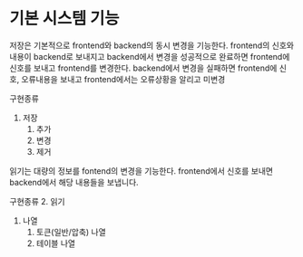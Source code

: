 # 기본 시스템 기능

저장은 기본적으로 frontend와 backend의 동시 변경을 기능한다.
frontend의 신호와 내용이 backend로 보내지고
backend에서 변경을 성공적으로 완료하면 frontend에 신호를 보내고
    frontend를 변경한다.
backend에서 변경을 실패하면 frontend에 신호, 오류내용을 보내고
    frontend에서는 오류상황을 알리고 미변경

구현종류
1. 저장
   1. 추가
   2. 변경
   3. 제거

읽기는 대량의 정보를 fontend의 변경을 기능한다.
frontend에서 신호를 보내면 backend에서 해당 내용들을 보냅니다.

구현종류
2. 읽기
   1. 나열
      1. 토큰(일반/압축) 나열
      2. 테이블 나열